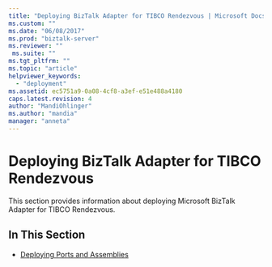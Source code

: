 ```yaml
---
title: "Deploying BizTalk Adapter for TIBCO Rendezvous | Microsoft Docs"
ms.custom: ""
ms.date: "06/08/2017"
ms.prod: "biztalk-server"
ms.reviewer: ""
 ms.suite: ""
ms.tgt_pltfrm: ""
ms.topic: "article"
helpviewer_keywords: 
  - "deployment"
ms.assetid: ec5751a9-0a08-4cf8-a3ef-e51e488a4180
caps.latest.revision: 4
author: "MandiOhlinger"
ms.author: "mandia"
manager: "anneta"
---
```

# Deploying BizTalk Adapter for TIBCO Rendezvous
This section provides information about deploying Microsoft BizTalk Adapter for TIBCO Rendezvous.  
  
## In This Section  
  
-   [Deploying Ports and Assemblies](../core/deploying-ports-and-assemblies1.md)